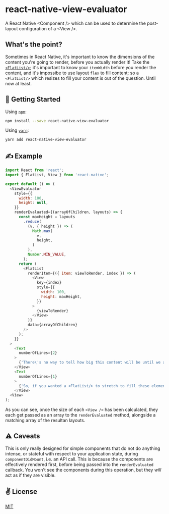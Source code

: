 # react-native-view-evaluator
A React Native &lt;Component /> which can be used to determine the post-layout configuration of a &lt;View />.

## What's the point?
Sometimes in React Native, it's important to know the dimensions of the content you're going to render, before you actually render it! Take the [`<FlatList/>`](https://facebook.github.io/react-native/docs/flatlist.html); it's important to know your `itemWidth` before you render the content, and it's impossibe to use layout `flex` to fill content; so a `<FlatList/>` which resizes to fill your content is out of the question. Until now at least.

## 🚀 Getting Started

Using [`npm`]():

```sh
npm install --save react-native-view-evaluator
```

Using [`yarn`]():

```sh
yarn add react-native-view-evaluator
```

## ✍️ Example

```javascript
import React from 'react';
import { FlatList, View } from 'react-native';

export default () => (
  <ViewEvaluator
    style={{
      width: 100,
      height: null,
    }}
    renderEvaluated={(arrayOfChildren, layouts) => {
      const maxHeight = layouts
        .reduce(
          (v, { height }) => (
            Math.max(
              v,
              height,
            )
          ),
          Number.MIN_VALUE,
        );
      return (
        <FlatList
          renderItem={({ item: viewToRender, index }) => (
            <View
              key={index}
              style={{
                width: 100,
                height: maxHeight,
              }}
            >
              {viewToRender}
            </View>
          )}
          data={arrayOfChildren}
        />
      );
    }}
  >
    <Text
      numberOfLines={2}
    >
      {'There\'s no way to tell how big this content will be until we actually render it, you know?'}
    </View>
    <Text
      numberOfLines={1}
    >
      {'So, if you wanted a <FlatList/> to stretch to fill these elements, you\'d be a bit stuck.'}
    </View>
  <View>
);
```

As you can see, once the size of each `<View />` has been calculated, they each get passed as an array to the `renderEvaluated` method, alongside a matching array of the resultan layouts.


## ⚠️ Caveats
This is only really designed for simple components that do not do anything intense, or stateful with respect to your application state, during `componentDidMount`, i.e. an API call. This is because the components are effectively rendered first, before being passed into the `renderEvaluated` callback. You won't see the components during this operation, but they _will_ act as if they are visible.

## ✌️ License
[MIT](https://opensource.org/licenses/MIT)

